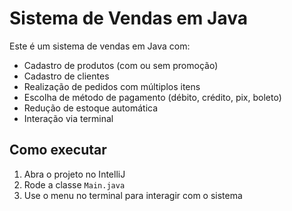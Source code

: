 # Sistema de Vendas em Java

Este é um sistema de vendas em Java com:

- Cadastro de produtos (com ou sem promoção)
- Cadastro de clientes
- Realização de pedidos com múltiplos itens
- Escolha de método de pagamento (débito, crédito, pix, boleto)
- Redução de estoque automática
- Interação via terminal

## Como executar

1. Abra o projeto no IntelliJ
2. Rode a classe `Main.java`
3. Use o menu no terminal para interagir com o sistema
